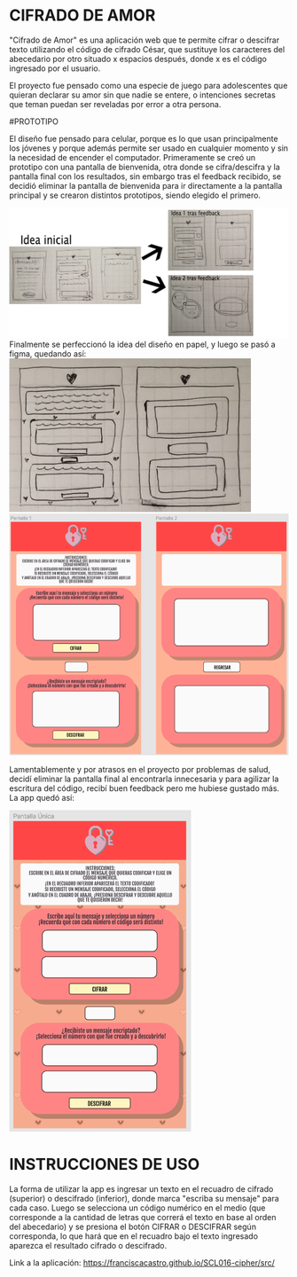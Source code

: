 # CIFRADO DE AMOR

"Cifrado de Amor" es una aplicación web que te permite cifrar o descifrar texto utilizando el código de cifrado César, que sustituye los caracteres del abecedario por otro situado x espacios después, donde x es el código ingresado por el usuario.

El proyecto fue pensado como una especie de juego para adolescentes que quieran declarar su amor sin que nadie se entere, o intenciones secretas que teman puedan ser reveladas por error a otra persona.

#PROTOTIPO

El diseño fue pensado para celular, porque es lo que usan principalmente los jóvenes y porque además permite ser usado en cualquier momento y sin la necesidad de encender el computador.
Primeramente se creó un prototipo con una pantalla de bienvenida, otra donde se cifra/descifra y la pantalla final con los resultados, sin embargo tras el feedback recibido, se decidió eliminar la pantalla de bienvenida para ir directamente a la pantalla principal y se crearon distintos prototipos, siendo elegido el primero.

<img  src="https://github.com/FranciscaCastro/SCL016-cipher/blob/master/src/Images/readme1.png">
Finalmente se perfeccionó la idea del diseño en papel, y luego se pasó a figma, quedando así:

<img  src="https://github.com/FranciscaCastro/SCL016-cipher/blob/master/src/Images/IdeaFinal.jpg">
<img  src="https://github.com/FranciscaCastro/SCL016-cipher/blob/master/src/Images/Prototipo1.png">


Lamentablemente y por atrasos en el proyecto por problemas de salud, decidí eliminar la pantalla final al encontrarla innecesaria y para agilizar la escritura del código, recibí buen feedback pero me hubiese gustado más. La app quedó así: 

<img  src="https://github.com/FranciscaCastro/SCL016-cipher/blob/master/src/Images/Prototipo2.png">


# INSTRUCCIONES DE USO

La forma de utilizar la app es ingresar un texto en el recuadro de cifrado (superior) o descifrado (inferior), donde marca "escriba su mensaje" para cada caso.
Luego se selecciona un código numérico en el medio (que corresponde a la cantidad de letras que correrá el texto en base al orden del abecedario) y se presiona el botón CIFRAR o DESCIFRAR según corresponda, lo que hará que en el recuadro bajo el texto ingresado aparezca el resultado cifrado o descifrado.

Link a la aplicación: https://franciscacastro.github.io/SCL016-cipher/src/

